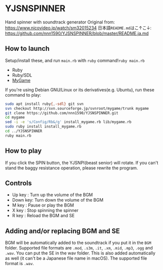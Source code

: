 # YJSNSPINNER
Hand spinner with soundtrack generator
Original from: https://www.nicovideo.jp/watch/sm32015234
日本語`README.md`はこ↑こ↓: https://github.com/nnn1590/YJSNSPINNER/blob/master/README.ja.md

## How to launch
Setup/install these, and run `main.rb` with `ruby` command!`ruby main.rb`
- Ruby
- Ruby/SDL
- [MyGame](http://dgames.jp/ja/projects/mygame/)

If you're using Debian GNU/Linux or its derivatives(e.g. Ubuntu), run these command to play:
```bash
sudo apt install ruby{,-sdl} git svn
svn checkout http://svn.sourceforge.jp/svnroot/mygame/trunk mygame
git clone https://github.com/nnn1590/YJSNSPINNER.git
cd mygame
sed -i -e 's/Config/Rb&/g' install_mygame.rb lib/mygame.rb
sudo ruby install install_mygame.rb
cd ../YJSNSPINNER
ruby main.rb
```

## How to play
If you click the SPIN button, the YJSNPI(beast senior) will rotate.
If you can't stand the baggy resistance operation, please rewrite the program.

## Controls
- Up key  :  Turn up the volume of the BGM
- Down key:  Turn down the volume of the BGM
- M key   :  Pause or play the BGM
- X key   :  Stop spinning the spinner
- R key   :  Reload the BGM and SE

## Adding and/or replacing BGM and SE
BGM will be automatically added to the soundtrack if you put it in the `BGM` folder.
Supported file formats are `.mod`, `.s3m`, `.it`, `.xm`, `.mid`, `.mp3`, `.ogg` and `.wav`.
You can put the SE in the wav folder.
This is also added automatically as well (it can't be a Japanese file name in macOS).
The supported file format is `.wav`.
